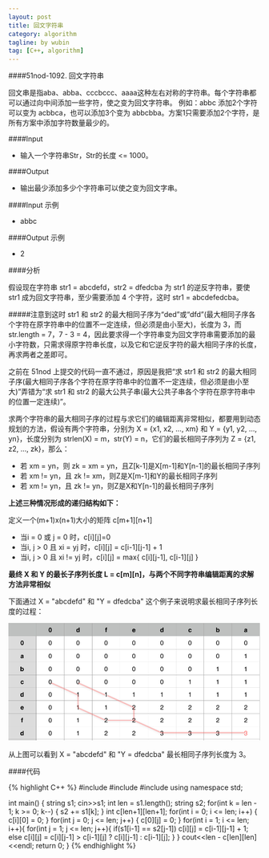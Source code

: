 ```yaml
---
layout: post
title: 回文字符串
category: algorithm
tagline: by wubin
tag: [C++, algorithm]
---
```


####51nod-1092. 回文字符串

回文串是指aba、abba、cccbccc、aaaa这种左右对称的字符串。每个字符串都可以通过向中间添加一些字符，使之变为回文字符串。
例如：abbc 添加2个字符可以变为 acbbca，也可以添加3个变为 abbcbba。方案1只需要添加2个字符，是所有方案中添加字符数量最少的。

####Input

* 输入一个字符串Str，Str的长度 <= 1000。

####Output

* 输出最少添加多少个字符串可以使之变为回文字串。


####Input 示例

* abbc

####Output 示例

* 2

####分析

假设现在字符串 str1 = abcdefd，str2 = dfedcba 为 str1 的逆反字符串，要使 str1 成为回文字符串，至少需要添加 4 个字符，这时 str1 = abcdefedcba。

#####注意到这时 str1 和 str2 的最大相同子序为“ded”或“dfd”(最大相同子序各个字符在原字符串中的位置不一定连续，但必须是由小至大)，长度为 3，而 str.length = 7，7 - 3 = 4，因此要求得一个字符串变为回文字符串需要添加的最小字符数，只需求得原字符串长度，以及它和它逆反字符的最大相同子序的长度，再求两者之差即可。

之前在 51nod 上提交的代码一直不通过，原因是我把“求 str1 和 str2 的最大相同子序(最大相同子序各个字符在原字符串中的位置不一定连续，但必须是由小至大)”弄错为“求 str1 和 str2 的最大公共子串(最大公共子串各个字符在原字符串中的位置一定连续)”。

求两个字符串的最大相同子序的过程与求它们的编辑距离非常相似，都要用到动态规划的方法，假设有两个字符串，分别为 X = {x1, x2, ..., xm} 和 Y = {y1, y2, ..., yn}，长度分别为 strlen(X) = m，str(Y) = n，它们的最长相同子序列为 Z = {z1, z2, ..., zk}，那么：

* 若 xm = yn，则 zk = xm = yn，且Z[k-1]是X[m-1]和Y[n-1]的最长相同子序列
* 若 xm != yn，且 zk != xm，则Z是X[m-1]和Y的最长相同子序列
* 若 xm != yn，且 zk != yn，则Z是X和Y[n-1]的最长相同子序列

**上述三种情况形成的递归结构如下：**

定义一个(m+1)x(n+1)大小的矩阵 c[m+1][n+1]

* 当i = 0 或 j = 0 时，c[i][j]=0
* 当i, j > 0 且 xi = yj 时，c[i][j] = c[i-1][j-1] + 1
* 当i, j > 0 且 xi != yj 时，c[i][j] = max{ c[i][j-1], c[i-1][j] }

**最终 X 和 Y 的最长子序列长度 L = c[m][n]，与两个不同字符串编辑距离的求解方法非常相似** 

下面通过 X = "abcdefd" 和 "Y = dfedcba" 这个例子来说明求最长相同子序列长度的过程：

![Alt text](/img/table-huiwen.png)

从上图可以看到 X = "abcdefd" 和 "Y = dfedcba" 最长相同子序列长度为 3。

####代码

{% highlight C++ %}
#include<iostream>
#include<string>
#include<cstring>
using namespace std;

int main() {
    string s1;
    cin>>s1;
    int len = s1.length();
    string s2;
    for(int k = len - 1; k >= 0; k--) {
        s2 += s1[k];
    }
    int c[len+1][len+1];
    for(int i = 0; i <= len; i++) {
        c[i][0] = 0;
    }
    for(int j = 0; j <= len; j++) {
        c[0][j] = 0;
    }
    for(int i = 1; i <= len; i++){
        for(int j = 1; j <= len; j++){
            if(s1[i-1] == s2[j-1]) c[i][j] = c[i-1][j-1] + 1;
            else c[i][j] = c[i][j-1] > c[i-1][j] ? c[i][j-1] : c[i-1][j];
        }
    }
    cout<<len - c[len][len]<<endl;
    return 0;
}
{% endhighlight %}